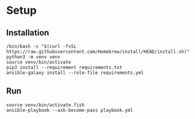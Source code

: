 # Setup

## Installation

```shell
/bin/bash -c "$(curl -fsSL https://raw.githubusercontent.com/Homebrew/install/HEAD/install.sh)"
python3 -m venv venv
source venv/bin/activate
pip3 install --requirement requirements.txt
ansible-galaxy install --role-file requirements.yml
```

## Run

```shell
source venv/bin/activate.fish
ansible-playbook --ask-become-pass playbook.yml
```
